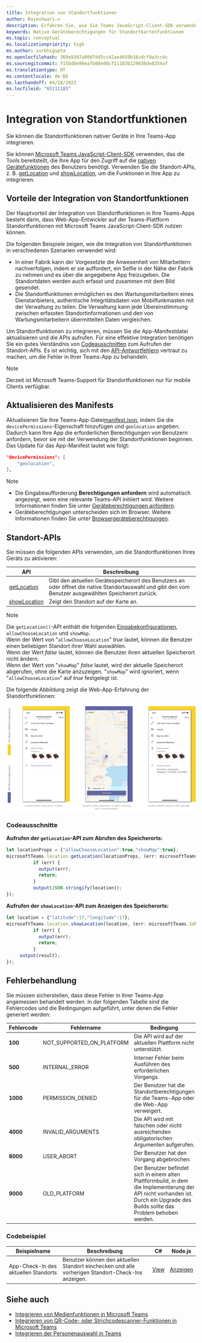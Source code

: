 ```yaml
---
title: Integration von Standortfunktionen
author: Rajeshwari-v
description: Erfahren Sie, wie Sie Teams JavaScript-Client-SDK verwenden, um Standortfunktionen mithilfe von Codeausschnitten und Beispielen zu nutzen.
keywords: Native Geräteberechtigungen für Standortkartenfunktionen
ms.topic: conceptual
ms.localizationpriority: high
ms.author: surbhigupta
ms.openlocfilehash: 369e9307a8007d45cc42ae4059b16cdcf9a3cc4c
ms.sourcegitcommit: f15bd0e90eafb00e00cf11183b129038de8354af
ms.translationtype: HT
ms.contentlocale: de-DE
ms.lasthandoff: 04/28/2022
ms.locfileid: "65111185"
---
```

# <a name="integrate-location-capabilities"></a>Integration von Standortfunktionen

Sie können die Standortfunktionen nativer Geräte in Ihre Teams-App integrieren.  

Sie können [Microsoft Teams JavaScript-Client-SDK](/javascript/api/overview/msteams-client?view=msteams-client-js-latest&preserve-view=true) verwenden, das die Tools bereitstellt, die Ihre App für den Zugriff auf die [nativen Gerätefunktionen](native-device-permissions.md) des Benutzers benötigt. Verwenden Sie die Standort-APIs, z. B. [getLocation](/javascript/api/@microsoft/teams-js/microsoftteams.location?view=msteams-client-js-latest#getLocation_LocationProps___error__SdkError__location__Location_____void_&preserve-view=true) und [showLocation](/javascript/api/@microsoft/teams-js/microsoftteams.location?view=msteams-client-js-latest#showLocation_Location___error__SdkError__status__boolean_____void_&preserve-view=true), um die Funktionen in Ihre App zu integrieren.

## <a name="advantages-of-integrating-location-capabilities"></a>Vorteile der Integration von Standortfunktionen

Der Hauptvorteil der Integration von Standortfunktionen in Ihre Teams-Apps besteht darin, dass Web-App-Entwickler auf der Teams-Plattform Standortfunktionen mit Microsoft Teams JavaScript-Client-SDK nutzen können.

Die folgenden Beispiele zeigen, wie die Integration von Standortfunktionen in verschiedenen Szenarien verwendet wird:

* In einer Fabrik kann der Vorgesetzte die Anwesenheit von Mitarbeitern nachverfolgen, indem er sie auffordert, ein Selfie in der Nähe der Fabrik zu nehmen und es über die angegebene App freizugeben. Die Standortdaten werden auch erfasst und zusammen mit dem Bild gesendet.
* Die Standortfunktionen ermöglichen es den Wartungsmitarbeitern eines Dienstanbieters, authentische Integritätsdaten von Mobilfunkmasten mit der Verwaltung zu teilen. Die Verwaltung kann jede Übereinstimmung zwischen erfassten Standortinformationen und den von Wartungsmitarbeitern übermittelten Daten vergleichen.

Um Standortfunktionen zu integrieren, müssen Sie die App-Manifestdatei aktualisieren und die APIs aufrufen. Für eine effektive Integration benötigen Sie ein gutes Verständnis von [Codeausschnitten](#code-snippets) zum Aufrufen der Standort-APIs.
Es ist wichtig, sich mit den [API-Antwortfehlern](#error-handling) vertraut zu machen, um die Fehler in Ihrer Teams-App zu behandeln.

> [!NOTE]
> Derzeit ist Microsoft Teams-Support für Standortfunktionen nur für mobile Clients verfügbar.

## <a name="update-manifest"></a>Aktualisieren des Manifests

Aktualisieren Sie Ihre Teams-App-Datei[manifest.json](../../resources/schema/manifest-schema.md#devicepermissions), indem Sie die `devicePermissions`-Eigenschaft hinzufügen und `geolocation` angeben. Dadurch kann Ihre App die erforderlichen Berechtigungen von Benutzern anfordern, bevor sie mit der Verwendung der Standortfunktionen beginnen. Das Update für das App-Manifest lautet wie folgt:

``` json
"devicePermissions": [
    "geolocation",
],
```

> [!NOTE]
> * Die Eingabeaufforderung **Berechtigungen anfordern** wird automatisch angezeigt, wenn eine relevante Teams-API initiiert wird. Weitere Informationen finden Sie unter [Geräteberechtigungen anfordern](native-device-permissions.md).
> * Geräteberechtigungen unterscheiden sich im Browser. Weitere Informationen finden Sie unter [Browsergeräteberechtigungen](browser-device-permissions.md).

## <a name="location-apis"></a>Standort-APIs

Sie müssen die folgenden APIs verwenden, um die Standortfunktionen Ihres Geräts zu aktivieren:

| API      | Beschreibung   |
| --- | --- |
|[getLocation](/javascript/api/@microsoft/teams-js/microsoftteams.location?view=msteams-client-js-latest#getLocation_LocationProps___error__SdkError__location__Location_____void_&preserve-view=true) | Gibt den aktuellen Gerätespeicherort des Benutzers an oder öffnet die native Standortauswahl und gibt den vom Benutzer ausgewählten Speicherort zurück. |
|[showLocation](/javascript/api/@microsoft/teams-js/microsoftteams.location?view=msteams-client-js-latest#showLocation_Location___error__SdkError__status__boolean_____void_&preserve-view=true) | Zeigt den Standort auf der Karte an. |

> [!NOTE]
> Die `getLocation()`-API enthält die folgenden [Eingabekonfigurationen](/javascript/api/@microsoft/teams-js/locationprops?view=msteams-client-js-latest&preserve-view=true), `allowChooseLocation` und `showMap`.<br/> Wenn der Wert von "`allowChooseLocation`" *true* lautet, können die Benutzer einen beliebigen Standort ihrer Wahl auswählen.<br/>  Wenn der Wert *false* lautet, können die Benutzer ihren aktuellen Speicherort nicht ändern.<br/> Wenn der Wert von "`showMap`" *false* lautet, wird der aktuelle Speicherort abgerufen, ohne die Karte anzuzeigen. "`showMap`" wird ignoriert, wenn "`allowChooseLocation`" auf *true* festgelegt ist.

Die folgende Abbildung zeigt die Web-App-Erfahrung der Standortfunktionen:

![Web-App-Erfahrung für Standortfunktionen](../../assets/images/tabs/location-capability.png)

### <a name="code-snippets"></a>Codeausschnitte

**Aufrufen der `getLocation`-API zum Abrufen des Speicherorts:**

```javascript
let locationProps = {"allowChooseLocation":true,"showMap":true};
microsoftTeams.location.getLocation(locationProps, (err: microsoftTeams.SdkError, location: microsoftTeams.location.Location) => {
          if (err) {
            output(err);
            return;
          }
          output(JSON.stringify(location));
});
```

**Aufrufen der `showLocation`-API zum Anzeigen des Speicherorts:**

```javascript
let location = {"latitude":17,"longitude":17};
microsoftTeams.location.showLocation(location, (err: microsoftTeams.SdkError, result: boolean) => {
          if (err) {
            output(err);
            return;
          }
     output(result);
});
```

## <a name="error-handling"></a>Fehlerbehandlung

Sie müssen sicherstellen, dass diese Fehler in Ihrer Teams-App angemessen behandelt werden. In der folgenden Tabelle sind die Fehlercodes und die Bedingungen aufgeführt, unter denen die Fehler generiert werden:

|Fehlercode |  Fehlername     | Bedingung|
| --------- | --------------- | -------- |
| **100** | NOT_SUPPORTED_ON_PLATFORM | Die API wird auf der aktuellen Plattform nicht unterstützt.|
| **500** | INTERNAL_ERROR | Interner Fehler beim Ausführen des erforderlichen Vorgangs.|
| **1000** | PERMISSION_DENIED |Der Benutzer hat die Standortberechtigungen für die Teams-App oder die Web-App verweigert.|
| **4000** | INVALID_ARGUMENTS | Die API wird mit falschen oder nicht ausreichenden obligatorischen Argumenten aufgerufen.|
| **8000** | USER_ABORT |Der Benutzer hat den Vorgang abgebrochen.|
| **9000** | OLD_PLATFORM | Der Benutzer befindet sich in einem alten Plattformbuild, in dem die Implementierung der API nicht vorhanden ist. Durch ein Upgrade des Builds sollte das Problem behoben werden.|

### <a name="code-sample"></a>Codebeispiel

|Beispielname | Beschreibung | C# | Node.js |
|----------------|-----------------|--------------|--------------|
| App-Check-In des aktuellen Standorts | Benutzer können den aktuellen Standort einchecken und alle vorherigen Standort-Check-Ins anzeigen.| [View](https://github.com/OfficeDev/Microsoft-Teams-Samples/tree/main/samples/app-checkin-location/csharp) | [Anzeigen](https://github.com/OfficeDev/Microsoft-Teams-Samples/tree/main/samples/app-checkin-location/nodejs) |

## <a name="see-also"></a>Siehe auch

* [Integrieren von Medienfunktionen in Microsoft Teams](mobile-camera-image-permissions.md)
* [Integrieren von QR-Code- oder Strichcodescanner-Funktionen in Microsoft Teams](qr-barcode-scanner-capability.md)
* [Integrieren der Personenauswahl in Teams](people-picker-capability.md)
